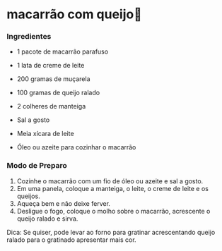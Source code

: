 # macarrão com queijo:ramen:

### Ingredientes

- 1 pacote de macarrão parafuso

- 1 lata de creme de leite

- 200 gramas de muçarela

- 100 gramas de queijo ralado

- 2 colheres de manteiga

- Sal a gosto

- Meia xícara de leite

- Óleo ou azeite para cozinhar o macarrão

### Modo de Preparo

1. Cozinhe o macarrão com um fio de óleo ou azeite e sal a gosto.
2. Em uma panela, coloque a manteiga, o leite, o creme de leite e os queijos.
3. Aqueça bem e não deixe ferver.
4. Desligue o fogo, coloque o molho sobre o macarrão, acrescente o queijo ralado e sirva.
   
   

Dica: Se quiser, pode levar ao forno para gratinar acrescentando queijo ralado para o gratinado apresentar mais cor.


